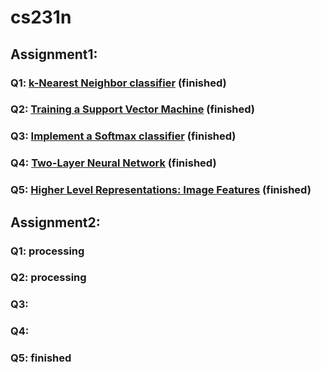 # cs231n


## Assignment1:

### Q1: [k-Nearest Neighbor classifier](https://github.com/f422661/cs231n/blob/master/assignment1/knn.ipynb) (finished)
### Q2: [Training a Support Vector Machine](https://github.com/f422661/cs231n/blob/master/assignment1/svm.ipynb) (finished)
### Q3: [Implement a Softmax classifier](https://github.com/f422661/cs231n/blob/master/assignment1/softmax.ipynb) (finished)
### Q4: [Two-Layer Neural Network](https://github.com/f422661/cs231n/blob/master/assignment1/two_layer_net.ipynb) (finished)
### Q5: [Higher Level Representations: Image Features](https://github.com/f422661/cs231n/blob/master/assignment1/features.ipynb) (finished)

## Assignment2:

### Q1: processing
### Q2: processing
### Q3:
### Q4:
### Q5: finished



